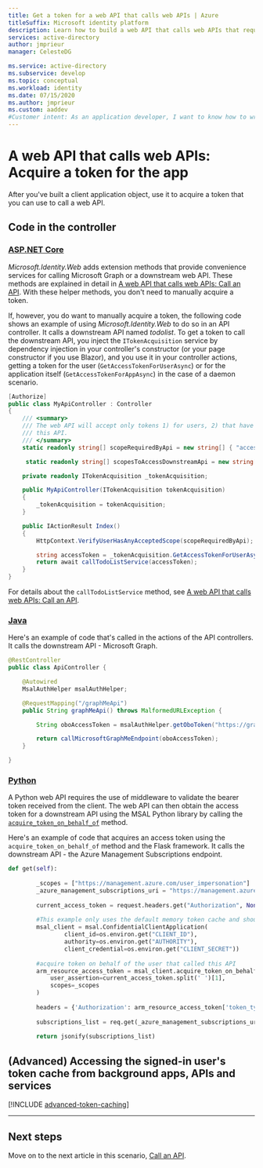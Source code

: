 ```yaml
---
title: Get a token for a web API that calls web APIs | Azure
titleSuffix: Microsoft identity platform
description: Learn how to build a web API that calls web APIs that require acquiring a token for the app.
services: active-directory
author: jmprieur
manager: CelesteDG

ms.service: active-directory
ms.subservice: develop
ms.topic: conceptual
ms.workload: identity
ms.date: 07/15/2020
ms.author: jmprieur
ms.custom: aaddev
#Customer intent: As an application developer, I want to know how to write a web API that calls web APIs by using the Microsoft identity platform for developers.
---
```


# A web API that calls web APIs: Acquire a token for the app

After you've built a client application object, use it to acquire a token that you can use to call a web API.

## Code in the controller

### [ASP.NET Core](#tab/aspnetcore)

*Microsoft.Identity.Web* adds extension methods that provide convenience services for calling Microsoft Graph or a downstream web API. These methods are explained in detail in [A web API that calls web APIs: Call an API](scenario-web-api-call-api-call-api.md). With these helper methods, you don't need to manually acquire a token.

If, however, you do want to manually acquire a token, the following code shows an example of using *Microsoft.Identity.Web* to do so in an API controller. It calls a downstream API named *todolist*.
To get a token to call the downstream API, you inject the `ITokenAcquisition` service by dependency injection in your controller's constructor (or your page constructor if you use Blazor), and you use it in your controller actions, getting a token for the user (`GetAccessTokenForUserAsync`) or for the application itself (`GetAccessTokenForAppAsync`) in the case of a daemon scenario.

```csharp
[Authorize]
public class MyApiController : Controller
{
    /// <summary>
    /// The web API will accept only tokens 1) for users, 2) that have the `access_as_user` scope for
    /// this API.
    /// </summary>
    static readonly string[] scopeRequiredByApi = new string[] { "access_as_user" };

     static readonly string[] scopesToAccessDownstreamApi = new string[] { "api://MyTodolistService/access_as_user" };

    private readonly ITokenAcquisition _tokenAcquisition;

    public MyApiController(ITokenAcquisition tokenAcquisition)
    {
        _tokenAcquisition = tokenAcquisition;
    }

    public IActionResult Index()
    {
        HttpContext.VerifyUserHasAnyAcceptedScope(scopeRequiredByApi);

        string accessToken = _tokenAcquisition.GetAccessTokenForUserAsync(scopesToAccessDownstreamApi);
        return await callTodoListService(accessToken);
    }
}
```

For details about the `callTodoListService` method, see  [A web API that calls web APIs: Call an API](scenario-web-api-call-api-call-api.md).

### [Java](#tab/java)

Here's an example of code that's called in the actions of the API controllers. It calls the downstream API - Microsoft Graph.

```java
@RestController
public class ApiController {

    @Autowired
    MsalAuthHelper msalAuthHelper;

    @RequestMapping("/graphMeApi")
    public String graphMeApi() throws MalformedURLException {

        String oboAccessToken = msalAuthHelper.getOboToken("https://graph.microsoft.com/.default");

        return callMicrosoftGraphMeEndpoint(oboAccessToken);
    }

}
```

### [Python](#tab/python)
 
A Python web API requires the use of middleware to validate the bearer token received from the client. The web API can then obtain the access token for a downstream API using the MSAL Python library by calling the [`acquire_token_on_behalf_of`](https://msal-python.readthedocs.io/en/latest/?badge=latest#msal.ConfidentialClientApplication.acquire_token_on_behalf_of) method.
 
Here's an example of code that acquires an access token using the `acquire_token_on_behalf_of` method and the Flask framework. It calls the downstream API - the Azure Management Subscriptions endpoint.
 
```python
def get(self):
 
        _scopes = ["https://management.azure.com/user_impersonation"]
        _azure_management_subscriptions_uri = "https://management.azure.com/subscriptions?api-version=2020-01-01"
 
        current_access_token = request.headers.get("Authorization", None)
        
        #This example only uses the default memory token cache and should not be used for production
        msal_client = msal.ConfidentialClientApplication(
                client_id=os.environ.get("CLIENT_ID"),
                authority=os.environ.get("AUTHORITY"),
                client_credential=os.environ.get("CLIENT_SECRET"))
 
        #acquire token on behalf of the user that called this API
        arm_resource_access_token = msal_client.acquire_token_on_behalf_of(
            user_assertion=current_access_token.split(' ')[1],
            scopes=_scopes
        )
 
        headers = {'Authorization': arm_resource_access_token['token_type'] + ' ' + arm_resource_access_token['access_token']}
 
        subscriptions_list = req.get(_azure_management_subscriptions_uri), headers=headers).json()
 
        return jsonify(subscriptions_list)
```

## (Advanced) Accessing the signed-in user's token cache from background apps, APIs and services

[!INCLUDE [advanced-token-caching](../../../includes/advanced-token-cache.md)]

---

## Next steps

Move on to the next article in this scenario,
[Call an API](scenario-web-api-call-api-call-api.md).
